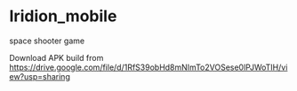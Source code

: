 # Iridion_mobile
space shooter game 

Download APK build from https://drive.google.com/file/d/1RfS39obHd8mNImTo2VOSese0lPJWoTIH/view?usp=sharing
